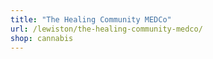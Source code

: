 ```yaml
---
title: "The Healing Community MEDCo"
url: /lewiston/the-healing-community-medco/
shop: cannabis
---
```

